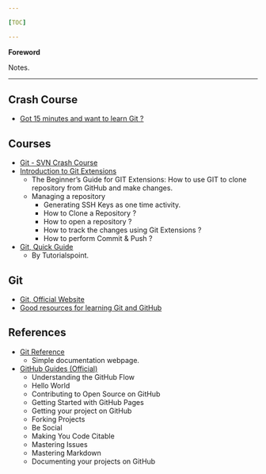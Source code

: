 ```yaml
---

[TOC]

---
```


**Foreword**

Notes.

---

## Crash Course

- [Got 15 minutes and want to learn Git ?](https://try.github.io/levels/1/challenges/1)

## Courses

- [Git - SVN Crash Course](http://git.or.cz/course/svn.html)
- [Introduction to Git Extensions](https://bytescout.com/blog/beginner-guide-to-git-on-windows-using-git-extensions)
	- The Beginner’s Guide for GIT Extensions: How to use GIT to clone repository from GitHub and make changes.
	- Managing a repository
		- Generating SSH Keys as one time activity.
		- How to Clone a Repository ?
		- How to open a repository ?
		- How to track the changes using Git Extensions ?
		- How to perform Commit & Push ?
- [Git, Quick Guide](http://www.tutorialspoint.com/git/git_quick_guide.htm)
	- By Tutorialspoint.

## Git

- [Git, Official Website](https://git-scm.com/)
- [Good resources for learning Git and GitHub](https://help.github.com/articles/good-resources-for-learning-git-and-github/)

## References

- [Git Reference](http://gitref.org/)
	- Simple documentation webpage.
- [GitHub Guides (Official)](https://guides.github.com/)
	- Understanding the GitHub Flow
	- Hello World
	- Contributing to Open Source on GitHub
	- Getting Started with GitHub Pages
	- Getting your project on GitHub
	- Forking Projects
	- Be Social
	- Making You Code Citable
	- Mastering Issues
	- Mastering Markdown
	- Documenting your projects on GitHub